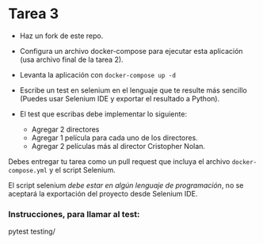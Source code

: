 # Tarea 3

- Haz un fork de este repo.
- Configura un archivo docker-compose para ejecutar esta aplicación (usa archivo final de la tarea 2).
- Levanta la aplicación con `docker-compose up -d`
- Escribe un test en selenium en el lenguaje que te resulte más sencillo (Puedes usar Selenium IDE y exportar el resultado a Python).
- El test que escribas debe implementar lo siguiente:
   
   - Agregar 2 directores
   - Agregar 1 película para cada uno de los directores.
   - Agregar 2 películas más al director Cristopher Nolan.

Debes entregar tu tarea como un pull request que incluya el archivo `docker-compose.yml` y el script Selenium.

El script selenium *debe estar en algún lenguaje de programación*, no se aceptará la exportación del proyecto desde Selenium IDE.

### Instrucciones, para llamar al test:
pytest testing/     